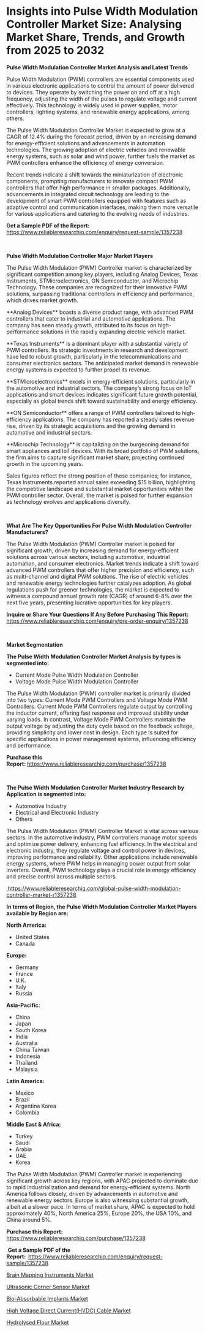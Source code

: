 <p><h1>Insights into Pulse Width Modulation Controller Market Size: Analysing Market Share, Trends, and Growth from 2025 to 2032</h1></p><p><strong>Pulse Width Modulation Controller Market Analysis and Latest Trends</strong></p>
<p><p>Pulse Width Modulation (PWM) controllers are essential components used in various electronic applications to control the amount of power delivered to devices. They operate by switching the power on and off at a high frequency, adjusting the width of the pulses to regulate voltage and current effectively. This technology is widely used in power supplies, motor controllers, lighting systems, and renewable energy applications, among others.</p><p>The Pulse Width Modulation Controller Market is expected to grow at a CAGR of 12.4% during the forecast period, driven by an increasing demand for energy-efficient solutions and advancements in automation technologies. The growing adoption of electric vehicles and renewable energy systems, such as solar and wind power, further fuels the market as PWM controllers enhance the efficiency of energy conversion. </p><p>Recent trends indicate a shift towards the miniaturization of electronic components, prompting manufacturers to innovate compact PWM controllers that offer high performance in smaller packages. Additionally, advancements in integrated circuit technology are leading to the development of smart PWM controllers equipped with features such as adaptive control and communication interfaces, making them more versatile for various applications and catering to the evolving needs of industries.</p></p>
<p><strong>Get a Sample PDF of the Report:&nbsp;</strong> <a href="https://www.reliableresearchiq.com/enquiry/request-sample/1357238?utm_campaign=1129&utm_medium=2&utm_source=Github&utm_content=ia&utm_term=22032025&utm_id=pulse-width-modulation-controller">https://www.reliableresearchiq.com/enquiry/request-sample/1357238</a></p>
<p>&nbsp;</p>
<p><strong>Pulse Width Modulation Controller Major Market Players</strong></p>
<p><p>The Pulse Width Modulation (PWM) Controller market is characterized by significant competition among key players, including Analog Devices, Texas Instruments, STMicroelectronics, ON Semiconductor, and Microchip Technology. These companies are recognized for their innovative PWM solutions, surpassing traditional controllers in efficiency and performance, which drives market growth.</p><p>**Analog Devices** boasts a diverse product range, with advanced PWM controllers that cater to industrial and automotive applications. The company has seen steady growth, attributed to its focus on high-performance solutions in the rapidly expanding electric vehicle market.</p><p>**Texas Instruments** is a dominant player with a substantial variety of PWM controllers. Its strategic investments in research and development have led to robust growth, particularly in the telecommunications and consumer electronics sectors. The anticipated market demand in renewable energy systems is expected to further propel its revenue.</p><p>**STMicroelectronics** excels in energy-efficient solutions, particularly in the automotive and industrial sectors. The company’s strong focus on IoT applications and smart devices indicates significant future growth potential, especially as global trends shift toward sustainability and energy efficiency.</p><p>**ON Semiconductor** offers a range of PWM controllers tailored to high-efficiency applications. The company has reported a steady sales revenue rise, driven by its strategic acquisitions and the growing demand in automotive and industrial sectors.</p><p>**Microchip Technology** is capitalizing on the burgeoning demand for smart appliances and IoT devices. With its broad portfolio of PWM solutions, the firm aims to capture significant market share, projecting continued growth in the upcoming years.</p><p>Sales figures reflect the strong position of these companies; for instance, Texas Instruments reported annual sales exceeding $15 billion, highlighting the competitive landscape and substantial market opportunities within the PWM controller sector. Overall, the market is poised for further expansion as technology evolves and applications diversify.</p></p>
<p>&nbsp;</p>
<p><strong>What Are The Key Opportunities For Pulse Width Modulation Controller Manufacturers?</strong></p>
<p><p>The Pulse Width Modulation (PWM) Controller market is poised for significant growth, driven by increasing demand for energy-efficient solutions across various sectors, including automotive, industrial automation, and consumer electronics. Market trends indicate a shift toward advanced PWM controllers that offer higher precision and efficiency, such as multi-channel and digital PWM solutions. The rise of electric vehicles and renewable energy technologies further catalyzes adoption. As global regulations push for greener technologies, the market is expected to witness a compound annual growth rate (CAGR) of around 6-8% over the next five years, presenting lucrative opportunities for key players.</p></p>
<p><strong>Inquire or Share Your Questions If Any Before Purchasing This Report:</strong> <a href="https://www.reliableresearchiq.com/enquiry/pre-order-enquiry/1357238?utm_campaign=1129&utm_medium=2&utm_source=Github&utm_content=ia&utm_term=22032025&utm_id=pulse-width-modulation-controller">https://www.reliableresearchiq.com/enquiry/pre-order-enquiry/1357238</a></p>
<p>&nbsp;</p>
<p><strong>Market Segmentation</strong></p>
<p><strong>The Pulse Width Modulation Controller Market Analysis by types is segmented into:</strong></p>
<p><ul><li>Current Mode Pulse Width Modulation Controller</li><li>Voltage Mode Pulse Width Modulation Controller</li></ul></p>
<p><p>The Pulse Width Modulation (PWM) controller market is primarily divided into two types: Current Mode PWM Controllers and Voltage Mode PWM Controllers. Current Mode PWM Controllers regulate output by controlling the inductor current, offering fast response and improved stability under varying loads. In contrast, Voltage Mode PWM Controllers maintain the output voltage by adjusting the duty cycle based on the feedback voltage, providing simplicity and lower cost in design. Each type is suited for specific applications in power management systems, influencing efficiency and performance.</p></p>
<p><strong>Purchase this Report:&nbsp;</strong><a href="https://www.reliableresearchiq.com/purchase/1357238?utm_campaign=1129&utm_medium=2&utm_source=Github&utm_content=ia&utm_term=22032025&utm_id=pulse-width-modulation-controller">https://www.reliableresearchiq.com/purchase/1357238</a></p>
<p>&nbsp;</p>
<p><strong>The Pulse Width Modulation Controller Market Industry Research by Application is segmented into:</strong></p>
<p><ul><li>Automotive Industry</li><li>Electrical and Electronic Industry</li><li>Others</li></ul></p>
<p><p>The Pulse Width Modulation (PWM) Controller Market is vital across various sectors. In the automotive industry, PWM controllers manage motor speeds and optimize power delivery, enhancing fuel efficiency. In the electrical and electronic industry, they regulate voltage and control power in devices, improving performance and reliability. Other applications include renewable energy systems, where PWM helps in managing power output from solar inverters. Overall, PWM technology plays a crucial role in energy efficiency and precise control across multiple sectors.</p></p>
<p><a href="https://www.reliableresearchiq.com/global-pulse-width-modulation-controller-market-r1357238?utm_campaign=1129&utm_medium=2&utm_source=Github&utm_content=ia&utm_term=22032025&utm_id=pulse-width-modulation-controller">&nbsp;https://www.reliableresearchiq.com/global-pulse-width-modulation-controller-market-r1357238</a></p>
<p><strong>In terms of Region, the Pulse Width Modulation Controller Market Players available by Region are:</strong></p>
<p>
    <p> <strong> North America: </strong>
        <ul>
            <li>United States</li>
            <li>Canada</li>
        </ul>
        </p> 
    <p> <strong> Europe: </strong>
        <ul>
            <li>Germany</li>
            <li>France</li>
            <li>U.K.</li>
            <li>Italy</li>
            <li>Russia</li>
        </ul>
        </p> 
    <p> <strong> Asia-Pacific: </strong>
        <ul>
            <li>China</li>
            <li>Japan</li>
            <li>South Korea</li>
            <li>India</li>
            <li>Australia</li>
            <li>China Taiwan</li>
            <li>Indonesia</li>
            <li>Thailand</li>
            <li>Malaysia</li>
        </ul>
        </p> 
    <p> <strong> Latin America: </strong>
        <ul>
            <li>Mexico</li>
            <li>Brazil</li>
            <li>Argentina Korea</li>
            <li>Colombia</li>
        </ul>
        </p> 
    <p> <strong> Middle East & Africa: </strong>
        <ul>
            <li>Turkey</li>
            <li>Saudi</li>
            <li>Arabia</li>
            <li>UAE</li>
            <li>Korea</li>
        </ul>
    </p>
    </p>
<p><p>The Pulse Width Modulation (PWM) Controller market is experiencing significant growth across key regions, with APAC projected to dominate due to rapid industrialization and demand for energy-efficient systems. North America follows closely, driven by advancements in automotive and renewable energy sectors. Europe is also witnessing substantial growth, albeit at a slower pace. In terms of market share, APAC is expected to hold approximately 40%, North America 25%, Europe 20%, the USA 10%, and China around 5%.</p></p>
<p><strong>Purchase this Report: </strong><a href="https://www.reliableresearchiq.com/purchase/1357238?utm_campaign=1129&utm_medium=2&utm_source=Github&utm_content=ia&utm_term=22032025&utm_id=pulse-width-modulation-controller">https://www.reliableresearchiq.com/purchase/1357238</a></p>
<p>&nbsp;<strong>Get a Sample PDF of the Report:&nbsp;&nbsp;</strong><a href="https://www.reliableresearchiq.com/enquiry/request-sample/1357238?utm_campaign=1129&utm_medium=2&utm_source=Github&utm_content=ia&utm_term=22032025&utm_id=pulse-width-modulation-controller">https://www.reliableresearchiq.com/enquiry/request-sample/1357238</a></p>
<p><strong></strong></p>
<p><p><a href="https://github.com/bocksovers0r/Market-Research-Report-List-1/blob/main/brain-mapping-instruments-market.md?utm_campaign=1129&utm_medium=2&utm_source=Github&utm_content=ia&utm_term=22032025&utm_id=pulse-width-modulation-controller">Brain Mapping Instruments Market</a></p><p><a href="https://github.com/messonmengen75/Market-Research-Report-List-1/blob/main/ultrasonic-corner-sensor-market.md?utm_campaign=1129&utm_medium=2&utm_source=Github&utm_content=ia&utm_term=22032025&utm_id=pulse-width-modulation-controller">Ultrasonic Corner Sensor Market</a></p><p><a href="https://github.com/saimntamiki/Market-Research-Report-List-1/blob/main/bio-absorbable-implants-market.md?utm_campaign=1129&utm_medium=2&utm_source=Github&utm_content=ia&utm_term=22032025&utm_id=pulse-width-modulation-controller">Bio-Absorbable Implants Market</a></p><p><a href="https://github.com/djihencygnel74/Market-Research-Report-List-1/blob/main/high-voltage-direct-currenthvdc-cable-market.md?utm_campaign=1129&utm_medium=2&utm_source=Github&utm_content=ia&utm_term=22032025&utm_id=pulse-width-modulation-controller">High Voltage Direct Current(HVDC) Cable Market</a></p><p><a href="https://github.com/zymerivarrik6/Market-Research-Report-List-1/blob/main/hydrolysed-flour-market.md?utm_campaign=1129&utm_medium=2&utm_source=Github&utm_content=ia&utm_term=22032025&utm_id=pulse-width-modulation-controller">Hydrolysed Flour Market</a></p></p>